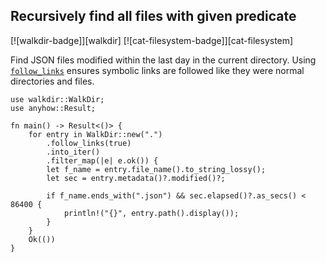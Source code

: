 ## Recursively find all files with given predicate

[![walkdir-badge]][walkdir] [![cat-filesystem-badge]][cat-filesystem]

Find JSON files modified within the last day in the current directory.
Using [`follow_links`] ensures symbolic links are followed like they were
normal directories and files.

```rust,edition2021
use walkdir::WalkDir;
use anyhow::Result;

fn main() -> Result<()> {
    for entry in WalkDir::new(".")
        .follow_links(true)
        .into_iter()
        .filter_map(|e| e.ok()) {
        let f_name = entry.file_name().to_string_lossy();
        let sec = entry.metadata()?.modified()?;

        if f_name.ends_with(".json") && sec.elapsed()?.as_secs() < 86400 {
            println!("{}", entry.path().display());
        }
    }
    Ok(())
}
```

[`follow_links`]: https://docs.rs/walkdir/*/walkdir/struct.WalkDir.html#method.follow_links
